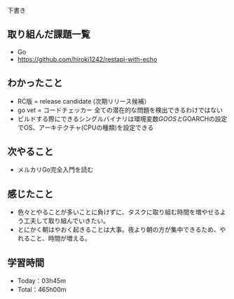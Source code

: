 下書き
## 取り組んだ課題一覧
- Go
- https://github.com/hiroki1242/restapi-with-echo
 
## わかったこと
- RC版 = release candidate (次期リリース候補）
- go vet = コードチェッカー 全ての潜在的な問題を検出できるわけではない
- ビルドする際にできるシングルバイナリは環境変数$GOOSと$GOARCHの設定でOS、アーキテクチャ(CPUの種類)を設定できる

## 次やること
- メルカリGo完全入門を読む

## 感じたこと
- 色々とやることが多いことに負けずに、タスクに取り組む時間を増やせるよう工夫して取り組んでいきたい。
- とにかく朝はやおく起きることは大事。夜より朝の方が集中できるため、やれること、時間が増える。

## 学習時間
- Today：03h45m
- Total：465h00m
